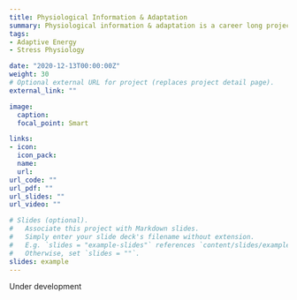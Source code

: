 ```yaml
---
title: Physiological Information & Adaptation
summary: Physiological information & adaptation is a career long project initiated with my dissertation that attempts to understand the physiological processes of adaptation to stress with dual consideration to energy and information
tags:
- Adaptive Energy
- Stress Physiology

date: "2020-12-13T00:00:00Z"
weight: 30
# Optional external URL for project (replaces project detail page).
external_link: ""

image:
  caption: 
  focal_point: Smart

links:
- icon: 
  icon_pack: 
  name: 
  url: 
url_code: ""
url_pdf: ""
url_slides: ""
url_video: ""

# Slides (optional).
#   Associate this project with Markdown slides.
#   Simply enter your slide deck's filename without extension.
#   E.g. `slides = "example-slides"` references `content/slides/example-slides.md`.
#   Otherwise, set `slides = ""`.
slides: example
---
```


Under development
